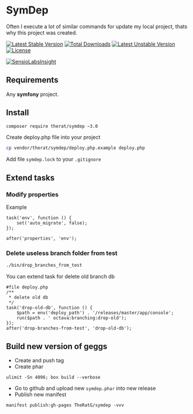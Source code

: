 # SymDep

Often I execute a lot of  similar commands for update my local project, thats why this project was created.

[![Latest Stable Version](https://poser.pugx.org/therat/symdep/v/stable.svg)](https://packagist.org/packages/therat/symdep) 
[![Total Downloads](https://poser.pugx.org/therat/symdep/downloads.svg)](https://packagist.org/packages/therat/symdep) 
[![Latest Unstable Version](https://poser.pugx.org/therat/symdep/v/unstable.svg)](https://packagist.org/packages/therat/symdep) 
[![License](https://poser.pugx.org/therat/symdep/license.svg)](https://packagist.org/packages/therat/symdep)

[![SensioLabsInsight](https://insight.sensiolabs.com/projects/38683099-7e9e-4323-8b41-b0be255e7dc9/big.png)](https://insight.sensiolabs.com/projects/38683099-7e9e-4323-8b41-b0be255e7dc9)


## Requirements

Any **symfony** project.

## Install

```bash
composer require therat/symdep ~3.0
```

Create deploy.php file into your project

```bash
cp vendor/therat/symdep/deploy.php.example deploy.php
```

Add file `symdep.lock` to your `.gitignore`

## Extend tasks

### Modify properties

Example 

```
task('env', function () {
    set('auto_migrate', false);
});

after('properties', 'env');
```

### Delete useless branch folder from test

```bash
./bin/drop_branches_from_test
```

You can extend task for delete old branch db

```
#file deploy.php
/**
 * delete old db
 */
task('drop-old-db', function () {
    $path = env('deploy_path') . '/releases/master/app/console';
    run($path . ' octava:branching:drop-old');
});
after('drop-branches-from-test', 'drop-old-db');
```

## Build new version of geggs

* Create and push tag
* Create phar 
```
ulimit -Sn 4096; box build --verbose
```
* Go to github and upload new `symdep.phar` into new release
* Publish new manifest
```
manifest publish:gh-pages TheRatG/symdep -vvv
```
